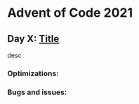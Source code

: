 # Advent of Code 2021

## Day X: [Title](https://adventofcode.com/2021/day/X)
desc
### Optimizations:
### Bugs and issues:
